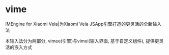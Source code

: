 # vime
IMEngine for Xiaomi Vela|为Xiaomi Vela JSApp引擎打造的更灵活的全新输入法

本输入法分为两部分, vimee(引擎)与vimei(输入界面, 基于自定义组件), 提供更灵活的嵌入方式
